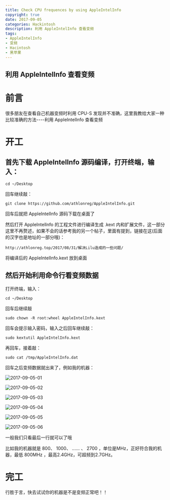 ```yaml
---
title: Check CPU frequences by using AppleIntelInfo
copyright: true
date: 2017-09-05
categories: Hackintosh
description: 利用 AppleIntelInfo 查看变频
tags:
- AppleIntelInfo
- 变频
- Hacintosh
- 黑苹果
---
```


## 利用 AppleIntelInfo 查看变频
<!--more-->

# 前言
很多朋友在查看自己机器变频时利用 CPU-S 发现并不准确，这里我教给大家一种比较准确的方法----利用 AppleIntelInfo 查看变频

# 开工
## 首先下载 AppleIntelInfo 源码编译，打开终端，输入：
```
cd ~/Desktop 
```

回车继续敲：

```
git clone https://github.com/athlonreg/AppleIntelInfo.git
```
  
回车后就把 AppleIntelInfo 源码下载在桌面了

然后打开 AppleIntelInfo 的工程文件进行编译生成 .kext 内和扩展文件，这一部分这里不再赘述，如果不会的话参考我的另一个帖子，里面有提到，链接在这(后面的汉字也是地址的一部分哦)：

```
http://athlonreg.top/2017/08/31/解决Lilu造成的一些问题/
```
 
将编译后的 AppleIntelInfo.kext 放到桌面
    
## 然后开始利用命令行看变频数据
打开终端，输入：

```
cd ~/Desktop 
```
  
回车后继续敲

```
sudo chown -R root:wheel AppleIntelInfo.kext 
```
    
回车会提示输入密码，输入之后回车继续敲：

```
sudo kextutil AppleIntelInfo.kext 
```
  
再回车，接着敲：

```
sudo cat /tmp/AppleIntelInfo.dat 
```
  
回车之后变频数据就出来了，例如我的机器：

![2017-09-05-01](http://ovefvi4g3.bkt.clouddn.com/2017-09-05-01-1.png)

![2017-09-05-02](http://ovefvi4g3.bkt.clouddn.com/2017-09-05-02-1.png)

![2017-09-05-03](http://ovefvi4g3.bkt.clouddn.com/2017-09-05-03-1.png)

![2017-09-05-04](http://ovefvi4g3.bkt.clouddn.com/2017-09-05-04-1.png)

![2017-09-05-05](http://ovefvi4g3.bkt.clouddn.com/2017-09-05-05-1.png)

![2017-09-05-06](http://ovefvi4g3.bkt.clouddn.com/2017-09-05-06-1.png)

一般我们只看最后一行就可以了哦

比如我的机器就是 800、 1000、 ...... 、 2700 ，单位是MHz，正好符合我的机器，最低 800MHz ，最高2.4GHz，可超频到2.7GHz。


# 完工
行胜于言，快去试试你的机器是不是变频正常吧！！






